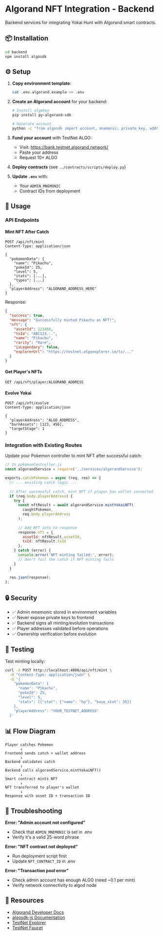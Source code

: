 # Algorand NFT Integration - Backend

Backend services for integrating Yokai Hunt with Algorand smart contracts.

## 📦 Installation

```bash
cd backend
npm install algosdk
```

## ⚙️ Setup

1. **Copy environment template**:
   ```bash
   cat .env.algorand.example >> .env
   ```

2. **Create an Algorand account** for your backend:
   ```bash
   # Install algokey
   pip install py-algorand-sdk
   
   # Generate account
   python -c "from algosdk import account, mnemonic; private_key, address = account.generate_account(); print(f'Address: {address}'); print(f'Mnemonic: {mnemonic.from_private_key(private_key)}')"
   ```

3. **Fund your account** with TestNet ALGO:
   - Visit: https://bank.testnet.algorand.network/
   - Paste your address
   - Request 10+ ALGO

4. **Deploy contracts** (see `../contracts/scripts/deploy.py`)

5. **Update `.env`** with:
   - Your `ADMIN_MNEMONIC`
   - Contract IDs from deployment

## 🚀 Usage

### API Endpoints

#### Mint NFT After Catch
```http
POST /api/nft/mint
Content-Type: application/json

{
  "pokemonData": {
    "name": "Pikachu",
    "pokeId": 25,
    "level": 5,
    "stats": [...],
    "types": [...]
  },
  "playerAddress": "ALGORAND_ADDRESS_HERE"
}
```

Response:
```json
{
  "success": true,
  "message": "Successfully minted Pikachu as NFT!",
  "nft": {
    "assetId": 123456,
    "txId": "ABC123...",
    "name": "Pikachu",
    "rarity": "Rare",
    "isLegendary": false,
    "explorerUrl": "https://testnet.algoexplorer.io/tx/..."
  }
}
```

#### Get Player's NFTs
```http
GET /api/nft/player/ALGORAND_ADDRESS
```

#### Evolve Yokai
```http
POST /api/nft/evolve
Content-Type: application/json

{
  "playerAddress": "ALGO_ADDRESS",
  "burnAssets": [123, 456],
  "targetStage": 1
}
```

### Integration with Existing Routes

Update your Pokemon controller to mint NFT after successful catch:

```javascript
// In pokemonController.js
const algorandService = require('../services/algorandService');

exports.catchPokemon = async (req, res) => {
  // ... existing catch logic ...
  
  // After successful catch, mint NFT if player has wallet connected
  if (req.body.playerAddress) {
    try {
      const nftResult = await algorandService.mintYokaiNFT(
        caughtPokemon,
        req.body.playerAddress
      );
      
      // Add NFT info to response
      response.nft = {
        assetId: nftResult.assetId,
        txId: nftResult.txId
      };
    } catch (error) {
      console.error('NFT minting failed:', error);
      // Don't fail the catch if NFT minting fails
    }
  }
  
  res.json(response);
};
```

## 🔒 Security

- ✅ Admin mnemonic stored in environment variables
- ✅ Never expose private keys to frontend
- ✅ Backend signs all minting/evolution transactions
- ✅ Player addresses validated before operations
- ✅ Ownership verification before evolution

## 🧪 Testing

Test minting locally:
```bash
curl -X POST http://localhost:4000/api/nft/mint \
  -H "Content-Type: application/json" \
  -d '{
    "pokemonData": {
      "name": "Pikachu",
      "pokeId": 25,
      "level": 5,
      "stats": [{"stat": {"name": "hp"}, "base_stat": 35}]
    },
    "playerAddress": "YOUR_TESTNET_ADDRESS"
  }'
```

## 📊 Flow Diagram

```
Player catches Pokemon
       ↓
Frontend sends catch + wallet address
       ↓
Backend validates catch
       ↓
Backend calls algorandService.mintYokaiNFT()
       ↓
Smart contract mints NFT
       ↓
NFT transferred to player's wallet
       ↓
Response with asset ID + transaction ID
```

## 🐛 Troubleshooting

**Error: "Admin account not configured"**
- Check that `ADMIN_MNEMONIC` is set in .env
- Verify it's a valid 25-word phrase

**Error: "NFT contract not deployed"**
- Run deployment script first
- Update `NFT_CONTRACT_ID` in .env

**Error: "Transaction pool error"**
- Check admin account has enough ALGO (need ~0.1 per mint)
- Verify network connectivity to algod node

## 🔗 Resources

- [Algorand Developer Docs](https://developer.algorand.org/)
- [algosdk-js Documentation](https://algorand.github.io/js-algorand-sdk/)
- [TestNet Explorer](https://testnet.algoexplorer.io/)
- [TestNet Faucet](https://bank.testnet.algorand.network/)

